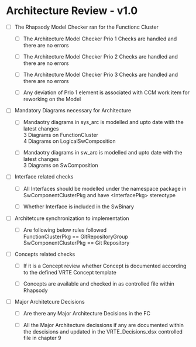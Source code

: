 # Architecture Review - v1.0

- [ ] The Rhapsody Model Checker ran for the Functionc Cluster

  - [ ] The Architecture Model Checker Prio 1 Checks are handled and there are no errors

  - [ ] The Architecture Model Checker Prio 2 Checks are handled and there are no errors

  - [ ] The Architecture Model Checker Prio 3 Checks are handled and there are no errors

  - [ ] Any deviation of Prio 1 element is associated with CCM work item for reworking on the Model

- [ ] Mandatory Diagrams necessary for Architecture

  - [ ] Mandaotry diagrams in sys_arc is modelled and upto date with the latest changes<br />
3 Diagrams on FunctionCluster<br />
4 Diagrams on LogicalSwComposition

  - [ ] Mandaotry diagrams in sw_arc is modelled and upto date with the latest changes<br />
3 Diagrams on SwComposition

- [ ] Interface related checks

  - [ ] All Interfaces should be modelled under the namespace package in&nbsp; SwComponentClusterPkg and have &lt;InterfacePkg&gt; stereotype

  - [ ] Whether Interface is included in the SwBinary

- [ ] Architetcure synchronization to implementation

  - [ ] Are following below rules followed<br />
FunctionClusterPkg == GitRepositoryGroup<br />
SwComponentClusterPkg == Git Repository

- [ ] Concepts related checks

  - [ ] If it is a Concept review whether Concept is documented according to the defined VRTE Concept template

  - [ ] Concepts are available and checked in as controlled file within Rhapsody

- [ ] Major Architetcure Decisions

  - [ ] Are there any Major Architecture Decisions in the FC

  - [ ] All the Major Architecture decissions if any are documented within the descisions and updated in the VRTE_Decisions.xlsx controlled file in chapter 9
